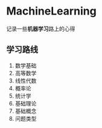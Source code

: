 # MachineLearning
记录一些**机器学习**路上的心得

## 学习路线
1. 数学基础
  1. 高等数学
  2. 线性代数
  3. 概率论
  4. 统计学
2. 基础理论
  1. 基础概念
  2. 问题类型